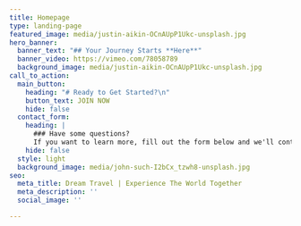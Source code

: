 ```yaml
---
title: Homepage
type: landing-page
featured_image: media/justin-aikin-OCnAUpP1Ukc-unsplash.jpg
hero_banner:
  banner_text: "## Your Journey Starts **Here**"
  banner_video: https://vimeo.com/78058789
  background_image: media/justin-aikin-OCnAUpP1Ukc-unsplash.jpg
call_to_action:
  main_button:
    heading: "# Ready to Get Started?\n"
    button_text: JOIN NOW
    hide: false
  contact_form:
    heading: |
      ### Have some questions?
      If you want to learn more, fill out the form below and we'll contact you!!!
    hide: false
  style: light
  background_image: media/john-such-I2bCx_tzwh8-unsplash.jpg
seo:
  meta_title: Dream Travel | Experience The World Together
  meta_description: ''
  social_image: ''

---
```

